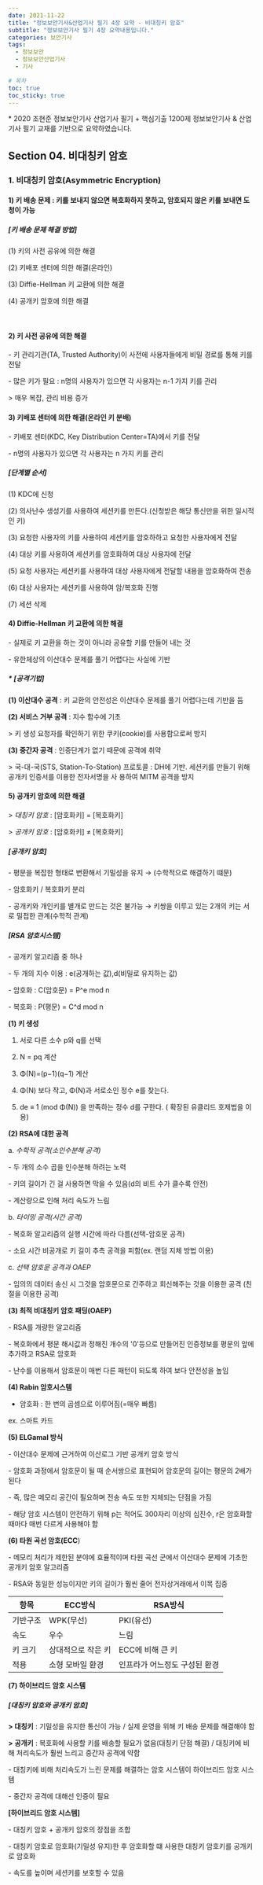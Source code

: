 ```yaml
---
date: 2021-11-22
title: "정보보안기사&산업기사 필기 4장 요약 - 비대칭키 암호"
subtitle: "정보보안기사 필기 4장 요약내용입니다."
categories: 보안기사
tags:
  - 정보보안
  - 정보보안산업기사
  - 기사

# 목차
toc: true  
toc_sticky: true 
---
```



\* 2020 조현준 정보보안기사 산업기사 필기 + 핵심기출 1200제 정보보안기사 & 산업기사 필기 교재를 기반으로 요약하였습니다.


## Section 04. 비대칭키 암호

### 1. 비대칭키 암호(Asymmetric Encryption)

#### 1) **키 배송 문제** : 키를 보내지 않으면 복호화하지 못하고, 암호되지 않은 키를 보내면 도청이 가능

##### **[키 배송 문제 해결 방법]**

(1) 키의 사전 공유에 의한 해결

(2) 키배포 센터에 의한 해결(온라인)

(3) Diffie-Hellman 키 교환에 의한 해결

(4) 공개키 암호에 의한 해결

﻿
#### 2) **키 사전 공유에 의한 해결**

\- 키 관리기관(TA, Trusted Authority)이 사전에 사용자들에게 비밀 경로를 통해 키를 전달

\- 많은 키가 필요 : n명의 사용자가 있으면 각 사용자는 n-1 가지 키를 관리

\> 매우 복잡, 관리 비용 증가



#### **3) 키배포 센터에 의한 해결(온라인 키 분배)**

\- 키배포 센터(KDC, Key Distribution Center=TA)에서 키를 전달

\- n명의 사용자가 있으면 각 사용자는 n 가지 키를 관리


##### **[단계별 순서]**

(1) KDC에 신청

(2) 의사난수 생성기를 사용하여 세션키를 만든다.(신청받은 해당 통신만을 위한 일시적인 키)

(3) 요청한 사용자의 키를 사용하여 세션키를 암호하하고 요청한 사용자에게 전달

(4) 대상 키를 사용하여 세션키를 암호화하여 대상 사용자에 전달

(5) 요청 사용자는 세션키를 사용하여 대상 사용자에게 전달할 내용을 암호화하여 전송

(6) 대상 사용자는 세션키를 사용하여 암/복호화 진행

(7) 세션 삭제



#### **4) Diffie-Hellman 키 교환에 의한 해결**

\- 실제로 키 교환을 하는 것이 아니라 공유할 키를 만들어 내는 것

\- 유한체상의 이산대수 문제를 풀기 어렵다는 사실에 기반



##### * [공격기법]

**(1) 이산대수 공격** : 키 교환의 안전성은 이산대수 문제를 풀기 어렵다는데 기반을 둠

**(2) 서비스 거부 공격** : 지수 함수에 기초

\> 키 생성 요청자를 확인하기 위한 쿠키(cookie)를 사용함으로써 방지

**(3) 중간자 공격** : 인증단계가 없기 때문에 공격에 취약

\> 국-대-국(STS, Station-To-Station) 프로토콜 : DH에 기반. 세션키를 만들기 위해 공개키 인증서를 이용한 전자서명을 사 용하여 MITM 공격을 방지


#### 5) 공개키 암호에 의한 해결

\> *대칭키 암호* : [암호화키] = [복호화키]

\> *공개키 암호* : [암호화키] ≠ [복호화키]


##### [공개키 암호]

\- 평문을 복잡한 형태로 변환해서 기밀성을 유지 → (수학적으로 해결하기 떄문)

\- 암호화키 / 복호화키 분리

\- 공개키와 개인키를 별개로 만드는 것은 불가능 → 키쌍을 이루고 있는 2개의 키는 서로 밀접한 관계(수학적 관계)


##### [RSA 암호시스템]

\- 공개키 알고리즘 중 하나

\- 두 개의 지수 이용 : e(공개하는 값),d(비밀로 유지하는 값)

\- 암호화 : C(암호문) = P^e mod n

\- 복호화 : P(평문) = C^d mod n


**(1) 키 생성**

1. 서로 다른 소수 p와 q를 선택

2. N = pq 계산

3. Φ(N)=(p−1)(q−1) 계산

4. Φ(N) 보다 작고, Φ(N)과 서로소인 정수 e를 찾는다.

5. de ≡ 1 (mod Φ(N)) 을 만족하는 정수 d를 구한다. ( 확장된 유클리드 호제법을 이용)


**(2) RSA에 대한 공격**

a. *수학적 공격(소인수분해 공격)*

\- 두 개의 소수 곱을 인수분해 하려는 노력

\- 키의 길이가 긴 걸 사용하면 막을 수 있음(d의 비트 수가 클수록 안전)

\- 계산량으로 인해 처리 속도가 느림

b. *타이밍 공격(시간 공격)*

\- 복호화 알고리즘의 실행 시간에 따라 다름(선택-암호문 공격)

\- 소요 시간 비공개로 키 길이 추측 공격을 피함(ex. 랜덤 지체 방법 이용)

c. *선택 암호문 공격과 OAEP*

\- 임의의 데이터 송신 시 그것을 암호문으로 간주하고 회신해주는 것을 이용한 공격 (친절을 이용한 공격)


**(3) 최적 비대칭키 암호 패딩(OAEP)**

\- RSA를 개량한 알고리즘

\- 복호화에서 평문 해시값과 정해진 개수의 '0'등으로 만들어진 인증정보를 평문의 앞에 추가하고 RSA로 암호화

\- 난수를 이용해서 암호문이 매번 다른 패턴이 되도록 하여 보다 안전성을 높임


**(4) Rabin 암호시스템**

- 암호화 : 한 번의 곱셈으로 이루어짐(=매우 빠름)

ex. 스마트 카드


**(5) ELGamal 방식**

\- 이산대수 문제에 근거하여 이산로그 기반 공개키 암호 방식

\- 암호화 과정에서 암호문이 될 때 순서쌍으로 표현되어 암호문의 길이는 평문의 2배가 된다

\- 즉, 많은 메모리 공간이 필요하며 전송 속도 또한 지체되는 단점을 가짐

\- 해당 암호 시스템이 안전하기 위해 p는 적어도 300자리 이상의 십진수, r은 암호화할 때마다 매번 다르게 사용해야 함


**(6) 타원 곡선 암호(ECC**)

\- 메모리 처리가 제한된 분야에 효율적이며 타원 곡선 군에서 이산대수 문제에 기초한 공개키 암호 알고리즘

\- RSA와 동일한 성능이지만 키의 길이가 훨씬 줄어 전자상거래에서 이목 집중

| **항목** | **ECC방식** | **RSA방식** |
|------|---|---|
| 기반구조 |WPK(무선)|PKI(유선)|﻿
| 속도 |우수|느림|﻿
| 키 크기 |상대적으로 작은 키| ECC에 비해 큰 키|﻿
| 적용 |소형 모바일 환경|인프라가 어느정도 구성된 환경|﻿


**(7) 하이브리드 암호 시스템**

##### [대칭키 암호와 공개키 암호]

**> 대칭키** : 기밀성을 유지한 통신이 가능 / 실제 운영을 위해 키 배송 문제를 해결해야 함

**> 공개키** : 복호화에 사용할 키를 배송할 필요가 없음(대칭키 단점 해결) / 대칭키에 비해 처리속도가 훨씬 느리고 중간자 공격에 약함

\- 대칭키에 비해 처리속도가 느린 문제를 해결하는 암호 시스템이 하이브리드 암호 시스템

\- 중간자 공격에 대해선 인증이 필요


**[하이브리드 암호 시스템]**

\- 대칭키 암호 + 공개키 암호의 장점을 조합

\- 대칭키 암호로 암호화(기밀성 유지)한 후 암호화할 떄 사용한 대칭키 암호키를 공개키로 암호화

\- 속도를 높이며 세션키를 보호할 수 있음
